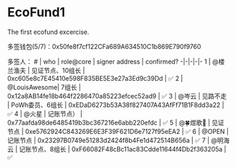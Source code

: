 # EcoFund1

The first ecofund excercise.

多签钱包(5/7)：0x50fe8f7cf122CFa689A634510C1b869E790f9760

多签人：
\# | who | role@core | signer address | confirmed?
-|-|-|-|-
1 | @楼兰渔夫 | 见证节点、10组长 | 0xc605e8c7E45410e598F835BE5E3e27a3Ed9c39Dd | ✅
2 | @LouisAwesome| 7组长 | 0x12a8AB14fe18b464f2286470a85223efcec52ad9 | ✅
3 | @岑云 \| 见路不走 | PoWh委员、6组长 | 0xEDaD6273b53A38f827407A43AfFf71B1F8dd3a22 | ✅
4 | @火星 | 记账节点） | 0x77aafda98de6485419b3bc367216e6abb220efdc | ✅
5 | @🍀煜歌🐃  | 见证节点 | 0xe5762924C843269E6E3F39F621D6e7127f95eEA2 | ✅
6 | @OPEN  | 记账节点 | 0x23297B0749e51283d2424f8b4Fe1d472514B656a | ✅
7 | @明海云 | 记账节点、8组长 | 0xF66082F48cBc11ac83Cdde11644f4Db2f363205a | ✅


